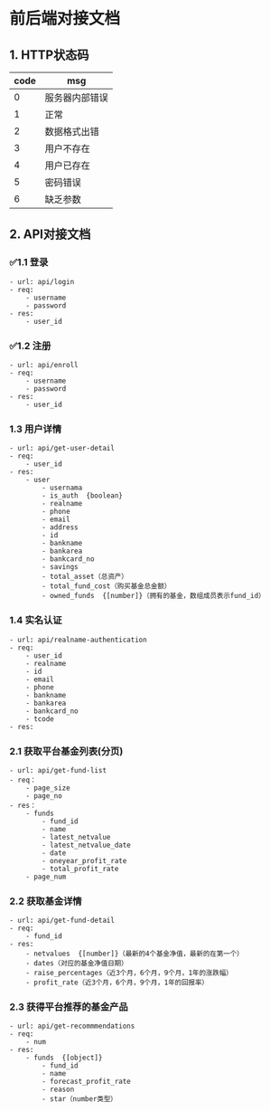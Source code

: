 # 前后端对接文档

## 1. HTTP状态码
code | msg
---- | ---
0    | 服务器内部错误
1    | 正常
2    | 数据格式出错
3    | 用户不存在
4    | 用户已存在
5    | 密码错误
6    | 缺乏参数

## 2. API对接文档

### ✅1.1 登录
	- url: api/login
	- req:
		- username
		- password
	- res:
		- user_id

### ✅1.2 注册
	- url: api/enroll
	- req:
		- username
		- password
	- res:
		- user_id

### 1.3 用户详情
	- url: api/get-user-detail
	- req:
		- user_id
	- res:
		- user
			- usernama
			- is_auth  {boolean}
			- realname
			- phone
			- email
			- address
			- id
			- bankname
			- bankarea
			- bankcard_no
			- savings
			- total_asset（总资产）
			- total_fund_cost（购买基金总金额）
			- owned_funds  {[number]}（拥有的基金，数组成员表示fund_id）

### 1.4 实名认证
	- url: api/realname-authentication
	- req:
		- user_id
		- realname
		- id
		- email
		- phone
		- bankname
		- bankarea
		- bankcard_no
		- tcode
	- res:

### 2.1 获取平台基金列表(分页)
	- url: api/get-fund-list
	- req：
		- page_size
		- page_no
	- res：
		- funds
			- fund_id
			- name
			- latest_netvalue
			- latest_netvalue_date
			- date
			- oneyear_profit_rate
			- total_profit_rate
		- page_num

### 2.2 获取基金详情
	- url: api/get-fund-detail
	- req:
		- fund_id
	- res:
		- netvalues  {[number]}（最新的4个基金净值，最新的在第一个）
		- dates（对应的基金净值日期）
		- raise_percentages（近3个月，6个月，9个月，1年的涨跌幅）
		- profit_rate（近3个月，6个月，9个月，1年的回报率）

### 2.3 获得平台推荐的基金产品
	- url: api/get-recommmendations
	- req:
		- num
	- res:
		- funds  {[object]}
			- fund_id
			- name
			- forecast_profit_rate
			- reason
			- star（number类型）
